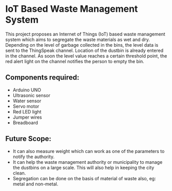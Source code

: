 # IoT Based Waste Management System

This project proposes an Internet of Things (IoT) based waste management system which aims to segregate the waste materials as wet and dry. Depending on the level of garbage collected in the bins, the level data is sent to the ThingSpeak channel. Location of the dustbin is already entered in the channel. As soon the level value reaches a certain threshold point, the red alert light on the channel notifies the person to empty the bin.

## Components required:

* Arduino UNO
* Ultrasonic sensor
* Water sensor
* Servo motor
* Red LED light
* Jumper wires
* Breadboard

## Future Scope:

* It can also measure weight which can work as one of the parameters to notify the authority.
* It can help the waste management authority or municipality to manage the dustbins on a large scale. This will also help in keeping the city clean.
* Segregation can be done on the basis of material of waste also, eg: metal and non-metal.
